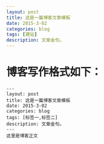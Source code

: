 ```yaml
---
layout: post
title: 这是一篇博客文章模板
date: 2015-3-02
categories: blog
tags: [建站]
description: 文章金句。
---
```


# 博客写作格式如下：
```
---
layout: post
title: 这是一篇博客文章模板
date: 2015-3-02
categories: blog
tags: [标签一,标签二]
description: 文章金句。
---
这里是博客正文
```
